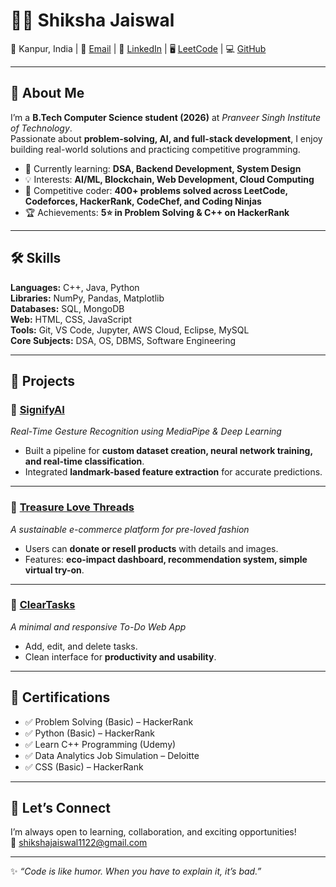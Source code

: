 # 👩‍💻 Shiksha Jaiswal  

📍 Kanpur, India | 📧 [Email](mailto:shikshajaiswal1122@gmail.com) | 🔗 [LinkedIn](https://linkedin.com/in/shiksha-jaiswal-15b647329) | 🖥️ [LeetCode](https://leetcode.com/u/rishu001/) | 💻 [GitHub](https://github.com/ShikshaJaiswal1)  

---

## 🚀 About Me  
I’m a **B.Tech Computer Science student (2026)** at *Pranveer Singh Institute of Technology*.  
Passionate about **problem-solving, AI, and full-stack development**, I enjoy building real-world solutions and practicing competitive programming.  

- 🌱 Currently learning: **DSA, Backend Development, System Design**  
- 💡 Interests: **AI/ML, Blockchain, Web Development, Cloud Computing**  
- 💪 Competitive coder: **400+ problems solved across LeetCode, Codeforces, HackerRank, CodeChef, and Coding Ninjas**  
- 🏆 Achievements: **5⭐ in Problem Solving & C++ on HackerRank**  

---

## 🛠️ Skills  
**Languages:** C++, Java, Python  
**Libraries:** NumPy, Pandas, Matplotlib  
**Databases:** SQL, MongoDB  
**Web:** HTML, CSS, JavaScript  
**Tools:** Git, VS Code, Jupyter, AWS Cloud, Eclipse, MySQL  
**Core Subjects:** DSA, OS, DBMS, Software Engineering  

---

## 📌 Projects  

### 🔹 [SignifyAI](https://github.com/ShikshaJaiswal1/SignifyAI)  
*Real-Time Gesture Recognition using MediaPipe & Deep Learning*  
- Built a pipeline for **custom dataset creation, neural network training, and real-time classification**.  
- Integrated **landmark-based feature extraction** for accurate predictions.  

---

### 🔹 [Treasure Love Threads](https://github.com/ShikshaJaiswal1/TreasureLoveThread)  
*A sustainable e-commerce platform for pre-loved fashion*  
- Users can **donate or resell products** with details and images.  
- Features: **eco-impact dashboard, recommendation system, simple virtual try-on**.  

---

### 🔹 [ClearTasks](https://github.com/ShikshaJaiswal1/ClearTasks---ToDo)  
*A minimal and responsive To-Do Web App*  
- Add, edit, and delete tasks.  
- Clean interface for **productivity and usability**.  

---

## 📜 Certifications  
- ✅ Problem Solving (Basic) – HackerRank  
- ✅ Python (Basic) – HackerRank  
- ✅ Learn C++ Programming (Udemy)  
- ✅ Data Analytics Job Simulation – Deloitte  
- ✅ CSS (Basic) – HackerRank  

---

## 🤝 Let’s Connect  
I’m always open to learning, collaboration, and exciting opportunities!  
📧 [shikshajaiswal1122@gmail.com](mailto:shikshajaiswal1122@gmail.com)  

---

✨ *“Code is like humor. When you have to explain it, it’s bad.”*  

